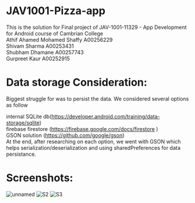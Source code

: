 # JAV1001-Pizza-app
This is the solution for Final project of JAV-1001-11329 - App Development for Android course of Cambrian College</br>
Athif Ahamed Mohamed Shaffy A00256229</br>
Shivam Sharma A00253431</br>
Shubham Dhamane A00257743</br>
Gurpreet Kaur A00252915</br>
<h1>Data storage Consideration:</h1>
<p>Biggest struggle for was to persist the data. We considered several options as follow</br>

internal SQLite db(https://developer.android.com/training/data-storage/sqlite)</br>
firebase firestore (https://firebase.google.com/docs/firestore )</br>
 GSON solution (https://github.com/google/gson) </br>
 At the end, after researching on each option, we went with GSON which helps serialization/deserialization and using
sharedPreferences for data persistance.</p>

<h1>Screenshots:</h1>


![unnamed](https://user-images.githubusercontent.com/106410851/185513546-b3293d7f-f59f-41a9-ad51-b0725811dee3.png)
![S2](https://user-images.githubusercontent.com/106410851/185513741-afc92221-c0c5-47cd-9594-183213e5b42d.png)
![S3](https://user-images.githubusercontent.com/106410851/185513751-de97795b-2b99-4017-9f80-8c6353c1b800.png)
